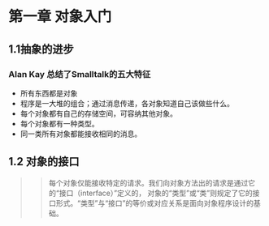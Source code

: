 # 第一章 对象入门

## 1.1抽象的进步

### Alan Kay 总结了Smalltalk的五大特征

* 所有东西都是对象
* 程序是一大堆的组合；通过消息传递，各对象知道自己该做些什么。
* 每个对象都有自己的存储空间，可容纳其他对象。
* 每个对象都有一种类型。
* 同一类所有对象都能接收相同的消息。

## 1.2 对象的接口

>> 每个对象仅能接收特定的请求。我们向对象方法出的请求是通过它的“接口（interface）”定义的，
对象的“类型”或“类”则规定了它的接口形式。“类型”与“接口”的等价或对应关系是面向对象程序设计的基础。
